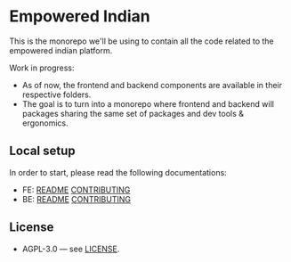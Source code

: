 # Empowered Indian

This is the monorepo we'll be using to contain all the code related to the empowered indian platform.

Work in progress:
- As of now, the frontend and backend components are available in their respective folders.
- The goal is to turn into a monorepo where frontend and backend will packages sharing the same set of packages and dev tools & ergonomics.

## Local setup

In order to start, please read the following documentations:
- FE: [README](frontend/README.md) [CONTRIBUTING](frontend/CONTRIBUTING.md)
- BE: [README](backend/README.md) [CONTRIBUTING](backend/CONTRIBUTING.md)

## License

- AGPL-3.0 — see [LICENSE](./LICENSE).
